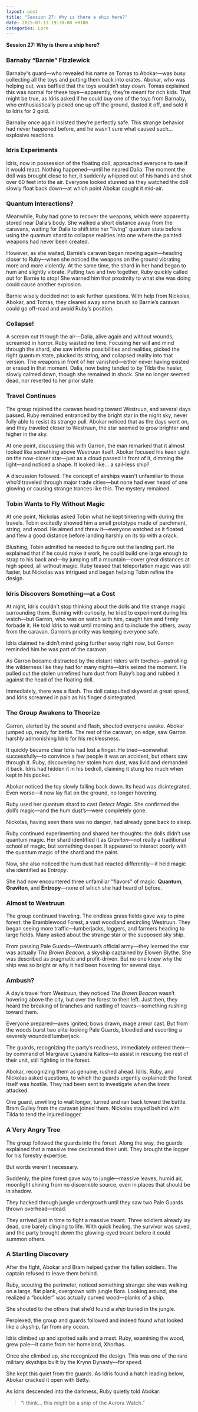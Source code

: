 ```yaml
---
layout: post
title: "Session 27: Why is there a ship here?"
date: 2025-07-13 19:30:00 +0100
categories: Lore
---
```


**Session 27: Why is there a ship here?**

### Barnaby “Barnie” Fizzlewick

Barnaby's guard—who revealed his name as Tomas to Abokar—was busy collecting all the toys and putting them back into crates. Abokar, who was helping out, was baffled that the toys wouldn’t stay down. Tomas explained this was normal for these toys—apparently, they’re meant for rich kids. That might be true, as Idris asked if he could buy one of the toys from Barnaby, who enthusiastically picked one up off the ground, dusted it off, and sold it to Idris for 2 gold.

Barnaby once again insisted they’re perfectly safe. This strange behavior had never happened before, and he wasn’t sure what caused such... explosive reactions.

### Idris Experiments

Idris, now in possession of the floating doll, approached everyone to see if it would react. Nothing happened—until he neared Dalia. The moment the doll was brought close to her, it suddenly whipped out of his hands and shot over 60 feet into the air. Everyone looked stunned as they watched the doll slowly float back down—at which point Abokar caught it mid-air.

### Quantum Interactions?

Meanwhile, Ruby had gone to recover the weapons, which were apparently stored near Dalia’s body. She walked a short distance away from the caravans, waiting for Dalia to shift into her "living" quantum state before using the quantum shard to collapse realities into one where the painted weapons had never been created.

However, as she waited, Barnie’s caravan began moving again—heading closer to Ruby—when she noticed the weapons on the ground vibrating more and more violently. At the same time, the shard in her hand began to hum and slightly vibrate. Putting two and two together, Ruby quickly called out for Barnie to stop! She warned him that proximity to what she was doing could cause another explosion.

Barnie wisely decided not to ask further questions. With help from Nickolas, Abokar, and Tomas, they cleared away some brush so Barnie’s caravan could go off-road and avoid Ruby’s position.

### Collapse!

A scream cut through the air—Dalia, alive again and without wounds, screamed in horror. Ruby wasted no time. Focusing her will and mind through the shard, she saw infinite possibilities and realities, picked the right quantum state, plucked its string, and collapsed reality into that version. The weapons in front of her vanished—either never having existed or erased in that moment. Dalia, now being tended to by Tilda the healer, slowly calmed down, though she remained in shock. She no longer seemed dead, nor reverted to her prior state.

### Travel Continues

The group rejoined the caravan heading toward Westruun, and several days passed. Ruby remained entranced by the bright star in the night sky, never fully able to resist its strange pull. Abokar noticed that as the days went on, and they traveled closer to Westruun, the star seemed to grow brighter and higher in the sky.

At one point, discussing this with Garron, the man remarked that it almost looked like something above Westruun itself. Abokar focused his keen sight on the now-closer star—just as a cloud passed in front of it, dimming the light—and noticed a shape. It looked like... a sail-less ship?

A discussion followed. The concept of airships wasn't unfamiliar to those who’d traveled through major trade cities—but none had ever heard of one glowing or causing strange trances like this. The mystery remained.

### Tobin Wants to Fly Without Magic

At one point, Nickolas asked Tobin what he kept tinkering with during the travels. Tobin excitedly showed him a small prototype made of parchment, string, and wood. He aimed and threw it—everyone watched as it floated and flew a good distance before landing harshly on its tip with a crack.

Blushing, Tobin admitted he needed to figure out the landing part. He explained that if he could make it work, he could build one large enough to strap to his back and—by jumping off a mountain—cover great distances at high speed, all without magic. Ruby teased that teleportation magic was still faster, but Nickolas was intrigued and began helping Tobin refine the design.

### Idris Discovers Something—at a Cost

At night, Idris couldn’t stop thinking about the dolls and the strange magic surrounding them. Burning with curiosity, he tried to experiment during his watch—but Garron, who was on watch with him, caught him and firmly forbade it. He told Idris to wait until morning and to include the others, away from the caravan. Garron’s priority was keeping everyone safe.

Idris claimed he didn’t mind going further away right now, but Garron reminded him he was part of the caravan.

As Garron became distracted by the distant riders with torches—patrolling the wilderness like they had for many nights—Idris seized the moment. He pulled out the stolen unrefined hum dust from Ruby’s bag and rubbed it against the head of the floating doll.

Immediately, there was a flash. The doll catapulted skyward at great speed, and Idris screamed in pain as his finger disintegrated.

### The Group Awakens to Theorize

Garron, alerted by the sound and flash, shouted everyone awake. Abokar jumped up, ready for battle. The rest of the caravan, on edge, saw Garron harshly admonishing Idris for his recklessness.

It quickly became clear Idris had lost a finger. He tried—somewhat successfully—to convince a few people it was an accident, but others saw through it. Ruby, discovering her stolen hum dust, was livid and demanded it back. Idris had hidden it in his bedroll, claiming it stung too much when kept in his pocket.

Abokar noticed the toy slowly falling back down. Its head was disintegrated. Even worse—it now lay flat on the ground, no longer hovering.

Ruby used her quantum shard to cast *Detect Magic*. She confirmed the doll’s magic—and the hum dust’s—were completely gone.

Nickolas, having seen there was no danger, had already gone back to sleep.

Ruby continued experimenting and shared her thoughts: the dolls didn’t use quantum magic. Her shard identified it as *Graviton*—not really a traditional school of magic, but something deeper. It appeared to interact poorly with the quantum magic of the shard and the paint.

Now, she also noticed the hum dust had reacted differently—it held magic she identified as *Entropy*.

She had now encountered three unfamiliar "flavors" of magic: **Quantum**, **Graviton**, and **Entropy**—none of which she had heard of before.

### Almost to Westruun

The group continued traveling. The endless grass fields gave way to pine forest: the Bramblewood Forest, a vast woodland encircling Westruun. They began seeing more traffic—lumberjacks, loggers, and farmers heading to large fields. Many asked about the strange star or the supposed sky ship.

From passing Pale Guards—Westruun’s official army—they learned the star was actually *The Brown Beacon*, a skyship captained by Elowen Blythe. She was described as pragmatic and profit-driven. But no one knew why the ship was so bright or why it had been hovering for several days.

### Ambush?

A day’s travel from Westruun, they noticed *The Brown Beacon* wasn’t hovering above the city, but over the forest to their left. Just then, they heard the breaking of branches and rustling of leaves—something rushing toward them.

Everyone prepared—axes ignited, bows drawn, mage armor cast. But from the woods burst two elite-looking Pale Guards, bloodied and escorting a severely wounded lumberjack.

The guards, recognizing the party’s readiness, immediately ordered them—by command of Margrave Lysandra Kallos—to assist in rescuing the rest of their unit, still fighting in the forest.

Abokar, recognizing them as genuine, rushed ahead. Idris, Ruby, and Nickolas asked questions, to which the guards urgently explained: the forest itself was hostile. They had been sent to investigate when the *trees* attacked.

One guard, unwilling to wait longer, turned and ran back toward the battle. Bram Gulley from the caravan joined them. Nickolas stayed behind with Tilda to tend the injured logger.

### A Very Angry Tree

The group followed the guards into the forest. Along the way, the guards explained that a massive tree decimated their unit. They brought the logger for his forestry expertise.

But words weren't necessary.

Suddenly, the pine forest gave way to jungle—massive leaves, humid air, moonlight shining from no discernible source, even in places that should be in shadow.

They hacked through jungle undergrowth until they saw two Pale Guards thrown overhead—dead.

They arrived just in time to fight a massive treant. Three soldiers already lay dead, one barely clinging to life. With quick healing, the survivor was saved, and the party brought down the glowing-eyed treant before it could summon others.

### A Startling Discovery

After the fight, Abokar and Bram helped gather the fallen soldiers. The captain refused to leave them behind.

Ruby, scouting the perimeter, noticed something strange: she was walking on a large, flat plank, overgrown with jungle flora. Looking around, she realized a “boulder” was actually curved wood—planks of a ship.

She shouted to the others that she’d found a *ship* buried in the jungle.

Perplexed, the group and guards followed and indeed found what looked like a skyship, far from any ocean.

Idris climbed up and spotted sails and a mast. Ruby, examining the wood, grew pale—it came from her homeland, Xhorhas.

Once she climbed up, she recognized the design. This was one of the rare military skyships built by the Krynn Dynasty—for speed.

She kept this quiet from the guards. As Idris found a hatch leading below, Abokar cracked it open with Betty.

As Idris descended into the darkness, Ruby quietly told Abokar:

> “I think... this might be a ship of the Aurora Watch.”
